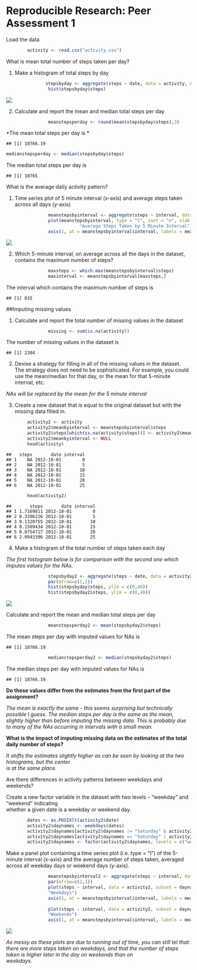 # Reproducible Research: Peer Assessment 1

Load the data

```r
        activity <- read.csv("activity.csv")   
```
What is mean total number of steps taken per day?

1. Make a histogram of total steps by day
        

```r
               stepsbyday <- aggregate(steps ~ date, data = activity, sum)
                hist(stepsbyday$steps) 
```

![](PA1_template_files/figure-html/unnamed-chunk-2-1.png) 

2. Calculate and report the mean and median total steps per day


```r
                meanstepsperday <- round(mean(stepsbyday$steps),3)
```

*The mean total steps per day is  *


```
## [1] 10766.19
```


```r
medianstepsperday <- median(stepsbyday$steps)
```

The median total steps per day is


```
## [1] 10765
```

What is the average daily activity pattern?
               
1. Time series plot of 5 minute interval (x-axis) and average steps taken across all days (y-axis)


```r
                meanstepsbyinterval <- aggregate(steps ~ interval, data = activity, mean) 
                plot(meanstepsbyinterval, type = "l", xaxt = "n", xlab = "Intervals", ylab = "Steps", main = 
                            "Average Steps Taken by 5 Minute Interval")
                axis(1, at = meanstepsbyinterval$interval, labels = meanstepsbyinterval$interval)
```

![](PA1_template_files/figure-html/unnamed-chunk-7-1.png) 

2. Which 5-minute interval, on average across all the days in the dataset, contains the maximum number of steps?


```r
                maxsteps <- which.max(meanstepsbyinterval$steps)
                maxinterval <- meanstepsbyinterval[maxsteps,]
```

The interval which contains the maximum number of steps is 


```
## [1] 835
```

##Imputing missing values

1. Calculate and report the total number of missing values in the dataset 


```r
                missing <- sum(is.na(activity))
```

The number of missing values in the dataset is


```
## [1] 2304
```
       
2. Devise a strategy for filling in all of the missing values in the dataset. The strategy does not               need to be sophisticated. For example, you could use the mean/median for that day, or the mean for                         that 5-minute interval, etc.
        
*NAs will be replaced by the mean for the 5 minute interval*
        
3. Create a new dataset that is equal to the original dataset but with the missing data filled in.



```r
        activity2 <- activity
        activity2$meanbyinterval <- meanstepsbyinterval$steps
        activity2$steps[which(is.na(activity$steps))] <- activity2$meanbyinterval
        activity2$meanbyinterval <- NULL
        head(activity)
```

```
##   steps       date interval
## 1    NA 2012-10-01        0
## 2    NA 2012-10-01        5
## 3    NA 2012-10-01       10
## 4    NA 2012-10-01       15
## 5    NA 2012-10-01       20
## 6    NA 2012-10-01       25
```

```r
        head(activity2)
```

```
##       steps       date interval
## 1 1.7169811 2012-10-01        0
## 2 0.3396226 2012-10-01        5
## 3 0.1320755 2012-10-01       10
## 4 0.1509434 2012-10-01       15
## 5 0.0754717 2012-10-01       20
## 6 2.0943396 2012-10-01       25
```


4. Make a histogram of the total number of steps taken each day 
        
*The first histogram below is for comparison with the second one which imputes values for the NAs.*


```r
                stepsbyday2 <- aggregate(steps ~ date, data = activity2, sum)
                par(mfrow=c(1,2))
                hist(stepsbyday$steps, ylim = c(0,40))
                hist(stepsbyday2$steps, ylim = c(0,40))
```

![](PA1_template_files/figure-html/unnamed-chunk-15-1.png) 

Calculate and report the mean and median total steps per day


```r
                meanstepsperday2 <- mean(stepsbyday2$steps)
```

The mean steps per day with imputed values for NAs is


```
## [1] 10766.19
```


```r
                medianstepsperday2 <- median(stepsbyday2$steps)
```

The median steps per day with imputed values for NAs is


```
## [1] 10766.19
```

**Do these values differ from the estimates from the first part of the assignment?**
        
*The mean is exactly the same - this seems surprising but technically possible I guess.
The median steps per day is the same as the mean, slightly higher than before imputing
the missing data. This is probably due to many of the NAs occurring in intervals with 
a small mean.*
                
**What is the impact of imputing missing data on the estimates of the total daily number of steps?**
        
*It shifts the estimates slightly higher as can be seen by looking at the two histograms, but the center                 
is at the same place.*
        
Are there differences in activity patterns between weekdays and weekends?

Create a new factor variable in the dataset with two levels – “weekday” and “weekend” indicating         
whether a given date is a weekday or weekend day.


```r
        dates <- as.POSIXlt(activity2$date) 
        activity2$daynames <- weekdays(dates)
        activity2$daynames[activity2$daynames != "Saturday" & activity2$daynames != "Sunday"] <- "weekday"
        activity2$daynames[activity2$daynames == "Saturday" | activity2$daynames == "Sunday"] <- "weekend"
        activity2$daynames <- factor(activity2$daynames, levels = c("weekday", "weekend"))
```

Make a panel plot containing a time series plot (i.e. type = "l") of the 5-minute interval (x-axis) 
and the average number of steps taken, averaged across all weekday days or weekend days (y-axis). 


```r
                meanstepsbyinterval2 <- aggregate(steps ~ interval, data = activity2, mean) 
                par(mfrow=c(2,1))
                plot(steps ~ interval, data = activity2, subset = daynames == "weekday", type = "l", main =               
                "Weekdays")
                axis(1, at = meanstepsbyinterval$interval, labels = meanstepsbyinterval$interval)
                
                plot(steps ~ interval, data = activity2, subset = daynames == "weekend", type = "l", main = 
                "Weekends")
                axis(1, at = meanstepsbyinterval$interval, labels = meanstepsbyinterval$interval)
```

![](PA1_template_files/figure-html/unnamed-chunk-21-1.png) 

*As messy as these plots are due to running out of time, you can still tel that: there are more steps 
taken on weekdays, and that the number of steps taken is higher later in the day on weekends than on                 
weekdays.*
                
               
        
